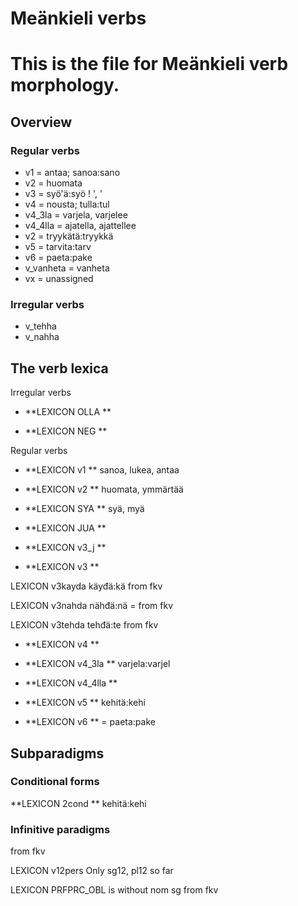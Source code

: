 # Meänkieli verbs

# This is the file for Meänkieli verb morphology.

## Overview

### Regular verbs
 * v1 = antaa; sanoa:sano
 * v2 = huomata
 * v3 = syö'ä:syö ! ', ’
 * v4 = nousta; tulla:tul
 * v4_3la = varjela, varjelee
 * v4_4lla = ajatella, ajattellee
 * v2 = tryykätä:tryykkä
 * v5 = tarvita:tarv
 * v6 = paeta:pake
 * v_vanheta = vanheta
 * vx = unassigned

### Irregular verbs
 * v_tehha
 * v_nahha

## The verb lexica



Irregular verbs

 * **LEXICON OLLA **







 * **LEXICON NEG  **


Regular verbs

 * **LEXICON v1  ** sanoa, lukea, antaa









 * **LEXICON v2  ** huomata, ymmärtää











 * **LEXICON SYA  ** syä, myä

 * **LEXICON JUA  **


 * **LEXICON v3_j  **

 * **LEXICON v3  **











 LEXICON v3kayda   käyđä:kä from fkv














 LEXICON v3nahda  nähđä:nä = from fkv








 LEXICON v3tehda  tehđä:te from fkv











 * **LEXICON v4  **











 * **LEXICON v4_3la  ** varjela:varjel














 * **LEXICON v4_4lla  **















 * **LEXICON v5 **  kehitä:kehi  













 * **LEXICON v6 ** =  paeta:pake











## Subparadigms
### Conditional forms

 **LEXICON 2cond ** kehitä:kehi  





### Infinitive paradigms



from fkv





 LEXICON v12pers  Only sg12, pl12 so far



 LEXICON PRFPRC_OBL  is without nom sg from fkv




